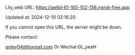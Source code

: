 Lily_web URL: https://ae6d-61-165-102-156.ngrok-free.app

Updated at: 2024-12-10 02:16:20

If you cannot open this URL, the server might be down.

Please contact: 

goley04@foxmail.com Or Wechat:GL_yeaH